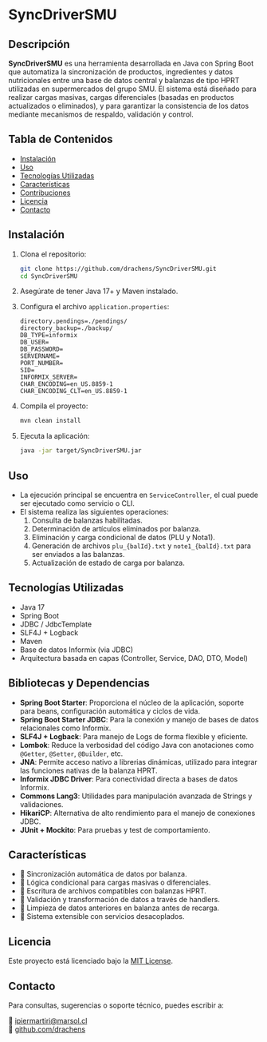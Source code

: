 # SyncDriverSMU

## Descripción

**SyncDriverSMU** es una herramienta desarrollada en Java con Spring Boot que automatiza la sincronización de productos, ingredientes y datos nutricionales entre una base de datos central y balanzas de tipo HPRT utilizadas en supermercados del grupo SMU. El sistema está diseñado para realizar cargas masivas, cargas diferenciales (basadas en productos actualizados o eliminados), y para garantizar la consistencia de los datos mediante mecanismos de respaldo, validación y control.

## Tabla de Contenidos

- [Instalación](#instalación)
- [Uso](#uso)
- [Tecnologías Utilizadas](#tecnologías-utilizadas)
- [Características](#características)
- [Contribuciones](#contribuciones)
- [Licencia](#licencia)
- [Contacto](#contacto)

## Instalación

1. Clona el repositorio:
   ```bash
   git clone https://github.com/drachens/SyncDriverSMU.git
   cd SyncDriverSMU
   ```

2. Asegúrate de tener Java 17+ y Maven instalado.

3. Configura el archivo `application.properties`:
   ```properties
   directory.pendings=./pendings/
   directory_backup=./backup/
   DB_TYPE=informix
   DB_USER=
   DB_PASSWORD=
   SERVERNAME=
   PORT_NUMBER=
   SID=
   INFORMIX_SERVER=
   CHAR_ENCODING=en_US.8859-1
   CHAR_ENCODING_CLT=en_US.8859-1
   ```

4. Compila el proyecto:
   ```bash
   mvn clean install
   ```

5. Ejecuta la aplicación:
   ```bash
   java -jar target/SyncDriverSMU.jar
   ```

## Uso
- La ejecución principal se encuentra en `ServiceController`, el cual puede ser ejecutado como servicio o CLI.
- El sistema realiza las siguientes operaciones:
  1. Consulta de balanzas habilitadas.
  2. Determinación de artículos eliminados por balanza.
  3. Eliminación y carga condicional de datos (PLU y Nota1).
  4. Generación de archivos `plu_{balId}.txt` y `note1_{balId}.txt` para ser enviados a las balanzas.
  5. Actualización de estado de carga por balanza.

## Tecnologías Utilizadas

- Java 17
- Spring Boot
- JDBC / JdbcTemplate
- SLF4J + Logback
- Maven
- Base de datos Informix (via JDBC)
- Arquitectura basada en capas (Controller, Service, DAO, DTO, Model)

## Bibliotecas y Dependencias

- **Spring Boot Starter**: Proporciona el núcleo de la aplicación, soporte para beans, configuración automática y ciclos de vida.
- **Spring Boot Starter JDBC**: Para la conexión y manejo de bases de datos relacionales como Informix.
- **SLF4J + Logback**: Para manejo de Logs de forma flexible y eficiente.
- **Lombok**: Reduce la verbosidad del código Java con anotaciones como `@Getter`, `@Setter`, `@Builder`, etc.
- **JNA**: Permite acceso nativo a librerias dinámicas, utilizado para integrar las funciones nativas de la balanza HPRT.
- **Informix JDBC Driver**: Para conectividad directa a bases de datos Informix.
- **Commons Lang3**: Utilidades para manipulación avanzada de Strings y validaciones.
- **HikariCP**: Alternativa de alto rendimiento para el manejo de conexiones JDBC.
- **JUnit + Mockito**: Para pruebas y test de comportamiento.

## Características

- 🔄 Sincronización automática de datos por balanza.
- 🧠 Lógica condicional para cargas masivas o diferenciales.
- 📃 Escritura de archivos compatibles con balanzas HPRT.
- 🧲 Validación y transformación de datos a través de handlers.
- 🧼 Limpieza de datos anteriores en balanza antes de recarga.
- 🧩 Sistema extensible con servicios desacoplados.

## Licencia

Este proyecto está licenciado bajo la [MIT License](LICENSE).

## Contacto

Para consultas, sugerencias o soporte técnico, puedes escribir a:

📧 ipiermartiri@marsol.cl  
🔗 [github.com/drachens](https://github.com/drachens)

